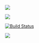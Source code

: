 
<a href="https://codeclimate.com/github/morphydidius/frontend-project-lvl1/maintainability"><img src="https://api.codeclimate.com/v1/badges/6fa847220be557783e6f/maintainability" /></a>

<a href="https://codeclimate.com/github/codeclimate/codeclimate/test_coverage"><img src="https://api.codeclimate.com/v1/badges/a99a88d28ad37a79dbf6/test_coverage" /></a>

[![Build Status](https://travis-ci.com/morphydidius/frontend-project-lvl1.svg?branch=master)](https://travis-ci.com/morphydidius/frontend-project-lvl1)

![](https://github.com/actions/morphydidius/workflows/.github/workflows/main.yml/badge.svg)
